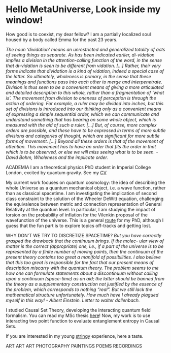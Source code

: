 <html>
<head> 
</head>
<body>
<h1>Hello MetaUniverse, Look inside my window!</h1>
<p>How good is to coexist, my dear fellow? I am a partially localized soul housed by a body called Emma for the past 23 years.</p>
<p>
<i>The noun ‘dividation’ means an unrestricted and generalized totality of acts of seeing
things as separate. As has been indicated earlier, di-vidation implies a division in the
attention-calling function of the word, in the sense that di-vidation is seen to be different
from vidation. [...] Rather, their very forms indicate that dividation is a kind of vidation,
indeed a special case of the latter. So ultimately, wholeness is primary, in the sense that
these meanings and functions pass into each other to merge and interpenetrate. Division
is thus seen to be a convenient means of giving a more articulated and detailed description
to this whole, rather than a fragmentation of ‘what is’. The movement from division to
oneness of perception is through the action of ordering. For example, a ruler may be divided
into inches, but this set of divisions is introduced into our thinking only as a convenient
means of expressing a simple sequential order, which we can communicate and understand
something that has bearing on some whole object, which is measured with the aid of such a
ruler. [...] But, of course, more complex orders are possible, and these have to be expressed
in terms of more subtle divisions and categories of thought, which are significant for more
subtle forms of movement. [...] Beyond all these orders is that of the movement of attention.
This movement has to have an order that fits the order in that which is to be observed, or
else we will miss seeing what is to be seen.
- David Bohm, Wholeness and the implicate order.</i>
</p>
<p>
ACADEMIA
I am a theoretical physics PhD student in Imperial College London, excited by quantum gravity. See my <a href="https://drive.google.com/file/d/1YwZjck3s9JpT8_QpVIxOxCQijO4XIHky/view?usp=sharing">CV</a>

My current work focuses on quantum cosmology: the idea of describing the whole Universe as a quantum mechanical object,
i.e. a wave function, rather than as classical spacetime. I am investigating the implication of second class constraint to the solution
of the Wheeler DeWitt equation, challenging the equivalence between metric and connection representation of General Relativity at the quantum level. In particular, I am studying the impact of torsion on the probability of inflation for the Vilenkin proposal of the wavefunction of the universe. This is a general <a href="https://drive.google.com/file/d/1J5UK7uXG0vLbZwureOpVulwqLkFTr8Ng/view?usp=sharing"> route</a> for my PhD, although I guess that the fun part is to explore topics off-tracks and getting lost.
</p>
<p>
WHY DON'T WE TRY TO DISCRETIZE SPACETIME?
<i>But you have correctly grasped the drawback that the continuum brings. If the molec-
ular view of matter is the correct (appropriate) one, i.e., if a part of the universe is to be
represented by a finite number of moving points, then the continuum of the present theory
contains too great a manifold of possibilities. I also believe that this too great is responsible
for the fact that our present means of description miscarry with the quantum theory. The
problem seems to me how one can formulate statements about a discontinuum without
calling upon a continuum (space-time) as an aid; the latter should be banned from the
theory as a supplementary construction not justified by the essence of the problem, which
corresponds to nothing “real”. But we still lack the mathematical structure unfortunately.
How much have I already plagued myself in this way! - Albert Einstein. Letter to walter dallenbach.</i>

I studied Causal Set Theory, developing the interacting quantum field formalism.
You can read my MSc thesis <a href="https://drive.google.com/file/d/1v4pHm6kg-nnuuuIXae9ZjrYKUGUB2E4p/view?usp=sharing">here</a>!
Now, my work is to use interacting two point function to evaluate entanglement entropy in Causal Sets.

If you are interested in my young <a href="https://drive.google.com/file/d/1jDypeIn-VORcMf0sBeSELzmvvv395FX2/view?usp=sharing">stringy</a> experience, here a taste.
</p>
<p>
ART ART ART
PHOTOGRAPHY
PAINTINGS
POEMS
RECORDINGS

</p>
</body>
</html>